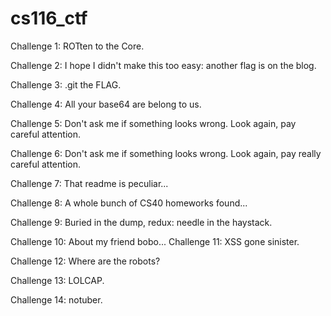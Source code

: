 # cs116_ctf

Challenge 1: ROTten to the Core.

Challenge 2: I hope I didn't make this too easy: another flag is on the blog.

Challenge 3: .git the FLAG.

Challenge 4: All your base64 are belong to us.

Challenge 5: Don't ask me if something looks wrong. Look again, pay careful attention.

Challenge 6: Don't ask me if something looks wrong. Look again, pay really careful attention.

Challenge 7: That readme is peculiar...

Challenge 8: A whole bunch of CS40 homeworks found...

Challenge 9: Buried in the dump, redux: needle in the haystack.

Challenge 10: About my friend bobo...
Challenge 11: XSS gone sinister.

Challenge 12: Where are the robots?

Challenge 13: LOLCAP.

Challenge 14: notuber.

